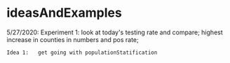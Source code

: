 # ideasAndExamples

5/27/2020:
	Experiment 1:  look at today's testing rate and compare;
		   highest increase in counties in numbers and pos rate;
	 
	Idea 1:   get going with populationStatification

